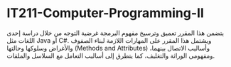 # IT211-Computer-Programming-II
يتضمن هذا المقرر تعميق وترسيخ مفهوم البرمجة غرضية التوجه من خلال دراسة إحدى اللغات مثل Java أو C#. ويشتمل هذا المقرر على المهارات اللازمة لبناء الصفوف والأغراض وسلوكها وحالتها (Methods and Attributes) وأساليب الاتصال بينهما، ومفهومي الوراثة والتغليف، كما يتطرق إلى أساليب التعامل مع السلاسل والملفات.
